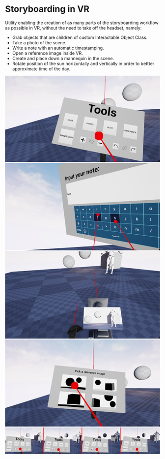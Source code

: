 # Storyboarding in VR
Utility enabling the creation of as many parts of the storyboarding workflow as possible in VR, without the need 
to take off the headset, namely:
* Grab objects that are children of custom Interactable Object Class.
* Take a photo of the scene.
* Write a note with an automatic timestamping.
* Open a reference image inside VR.
* Create and place down a mannequin in the scene.
* Rotate position of the sun horizontally and vertically in order to bettter approximate time of the day.


![plot](./Screenshots/Menu.png "Main menu")
![plot](./Screenshots/Note.png "Note taking")
![plot](./Screenshots/Photo.png "Taking a photo")
![plot](./Screenshots/Reference.png "Reference images")
![plot](./Screenshots/Splines4.png "Changing position of the sun")
